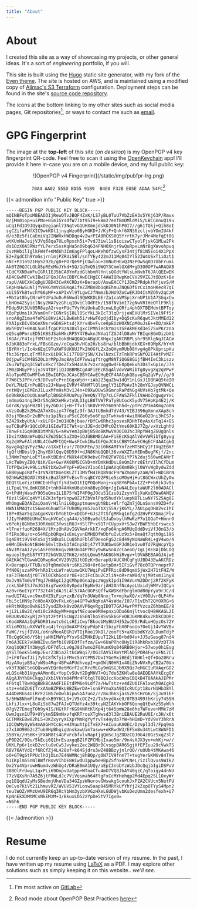 ```yaml
---
title: "About"
---
```

# About

I created this site as a way of showcasing my projects, or other general
ideas. It's a sort of _engineering_ portfolio, if you will.

This site is built using the [Hugo](https://gohugo.io) static site generator,
with my fork of the [Even theme](https://gitlab.com/bdebyl/hugo-theme-even). The
site is hosted on AWS, and is maintained using a modified copy of
[Alimac's S3 Terraform](https://github.com/alimac/terraform-s3)
configuration. Deployment steps can be found in the site's
[source code repository](https://gitlab.com/bdebyl/bdebyl-site).

The icons at the bottom linking to my other sites such as social media pages,
Git repositories[^1], or ways to contact me such as
[email](mailto:bastian@bdebyl.net).

# GPG Fingerprint

The image at the **top-left** of this site (_on desktop_) is my OpenPGP v4 key
fingerprint QR-code. Feel free to scan it using the
[OpenKeychain](https://www.openkeychain.org/) app! I'll provide it here in-case
you are on a mobile device, and my full public key:

<center>
![OpenPGP v4 Fingerprint](/static/img/pubfpr-lrg.png)

`70A4 AA02 555D BD55 9189  B4E0 F32B E05E ADAA 54FC`[^2]
</center>

{{< admonition info "Public Key" true >}}

```text
-----BEGIN PGP PUBLIC KEY BLOCK-----
mQINBFoTpoMBEADDIjRewOTvJBQF4ZxK/LS7yBL0TuU7VbZzEH3s5YKj63P/Rmvx
8/jMm0iop+uiPNo+0imIGYsdfW77bt95I9+kBm27eVf8mDMldMiS/LBCCmnuQ19u
uCq1Fd1O9JQyqxOegianl73NqtvG1UHXmnjdskDJ0N1hP0I7//g61TQkj+Qih8oI
sgCZifaFNfXIC9wkKDl1jnyqWzo0ByHGKD+J/KjF+Qnkf6XN36zcljvbYOmIU4kf
d/o3Bz5fiCaEmiVq2INWHxHWDDqo4vIwrPIA0RCKS0Q5YrrtK7yrJMr4MefqEt0G
wtKUnHaJeijVJVq68qa7ULoRpxch5i+7vdJ3iwl1sBioiswCTyolFjskG1MLw2Fk
ds1OzX0A5RWzfYLPerx5ssKqHa5n09bq634FNHOXnjr9wQuRpxLmNrBgXWvohpuq
2vzMHbilIglkFW4f+KMd6h3ImKagFPlqoLHKehOfzwCysF34tjf81N5Eoi4X1PpX
E2+ZgdCIh9YmGsjrnlmjPZRUi5Bl/snTYEy422mJ11Mq04IYlS2IW4USxT1iOzt1
nNc+PJ1n921Hy5z9ZG/g0+POrQe9PjCUwlou+2mNutHGvQJNzPOwSq0D7UbFrumi
Ak0TZ0QJCLOLG5pREeMuJYkd+SQ/1qTmQ5i9WQY3CmmlGXdM+gD3O0OP7wARAQAB
tCdCYXN0aWFuIGRlIEJ5bCA8YmFzdGlhbmRlYnlsQGdtYWlsLmNvbT6JAlQEEwEK
AD4CGwMFCwkIBwIGFQoJCAsCBBYCAwECHgECF4AWIQRwpKoCVV29VZGJtODzK+Be
rapU/AUCXHCqDgUJBD43CwAKCRDzK+BerapU/AswEACCY1JDmZPRdpkfNfjuvS/M
SKpHsHwSuNljYVHKGYmVcBGKqA1feZZMBn8bUqKEhmuZNQ6Df6zCximoHKecR7qI
xUi55YkBtwchY66pMF+xAPIxVl9TLgwCJfNmmzbJHU9ZoCwERJD4IsMZOhv2qCzM
+Mbtat8hyCNroFtUPaJu0uR6Wudl9QWKKDLBErZa1caVMSpjXrnUP1U1A7SGqxCw
LbHOm42SyiclNcy2WA7yzGhLq1DviClOdFEk/158fNVimI7zgNwVRtHeOTlF9Klj
PDdp5Ut5UV05R8apA2rvu+PUcTVyfKiUnkaD3cnwL6gORfi4phDXTBEMdntBPToy
K0pPpUms1XJVumOnFrIGNr9jI8LlOScYkL3kIcT3lqDrjjeWEHUlMrSIVe19FfSr
snoA0gZima4fePGi8KviAJLBwKeh5i/vHwF6pdjdIby+Dq5cKvR6qwtJktMMEd12
FXAIpxDIv0b6nXNsrvGDASHtsdjXYrv4bvFvce0pEUzW0XNCpM0uJsE++DD/mkEP
WxhFDV7+0K4L5unlfcpCP3zN38xlgxcIPMhieckYm1s35FAkMEXd3ei7SvPKrzna
eQ5sq0PmroED51K8SJSahMkcRP5Y47BwknJNVa1fZGJ4lD8uNrTBIqnBGmDizbX1
lKGAr/F4IojfVM7kEF2stokBHAQQAQoABgUCXHgxJgAKCRBPLshr95RlgNgJCACm
6JbK883oFrxL/FBsGGze//oCqa3h/HCo2H/bs8rw/blbBbHjdkXEX+69MpK/hY+R
lBYRVrl/Ic4x6EqC9TuXWF9UKUUJPk2hOGfLZx2oQHymRUb08Yvg4g0PkUpripHu
fkc3GrpcLqTrMlRcxUiD9CkCi7TOQPjSN/X1wlNzxCTzTnkRPaSNfO2I4AtPvMZF
0djpwFiCW4BS20LbrMPpJmo8AyIdP7wwigftrggM8NTiQGG8GijfBH4IeC3kiszv
Z6u7Wfg2qIC5WTuXkc7TDeZTxSH4oUk7vzxrVgg0wdFE0pQeExh3DsTxGpin/J7h
JM0zDHGyPFsjyJV4TDFiiQJOBBMBCgA4FiEEcKSqAlVdvVWRibTg8yvgXq2qVPwF
AloTpoMCGwMFCwkIBwIGFQoJCAsCBBYCAwECHgECF4AACgkQ8yvgXq2qVPy//g/9
F7W6C5JPPn/c9JDTvuFcP+nEGgxWjd++iAb2Z3quZbw1dQY1nLGxJ1DBRAQ5teIR
DeYL7HzE/nPu8Ets2J+NawpIVRVf4RHM7lQlimglY3iDPbAvIh28mYGJayQVNWCi
rntWQvjiEMEnJ1LuxMfm9sM3v1J4n+O9XwDUwSXGmrpRaPdhGg4UVsHb7gtMk+Qe
6o9NkK6cOUOLnaWlplBOGbRRUuPuy7WeQN/TTp7cLCFAWSZFklI9AHUZdgwqvYxC
jm4mxGz4ngJH3r5Aq5KXeMkvtyULDIgLB8TVW7PaTyBUCocK5ydV75HpKp4E2j/K
GdrdK/yqoPBZOljByZGDJcj+B+ffv1lSK0VPPhY609hhhd+/pTPcZP3m4Kmq7o8N
xVzsOuB2kZMw2A7mXOsiy47f6gIz9fr3AJtUBmkd7dV43/VIBJ396gXmnxXAp8ch
83sjYBnsDr2uBPcbz1p1NziuPScCZ66y5o6Fpp3Twhkw6+Awi8NGeO2Oni3hCS7s
5Z429xbyUtA/+xULFO+ImO1HDhjbae/rBfCw6Rhc3yosesRDHhT6yAsXzTq14+OS
ezTCBuP9r1QCcDRU1GIdwTIC7Wt+inJJE+ddCMPcOZtYms60KBJ7Zg/vxVzLghhU
78nwFs1GqK0KO3tMh8/G+aKwYem3pBWj858oBKMwVXO0I0Jhc3RpYW4gZGUgQnls
IDxiYXN0aWFuQGJkZWJ5bC5uZXQ+iQJUBBMBCAA+FiEEcKSqAlVdvVWRibTg8yvg
Xq2qVPwFAlzU8L4CGwMFCQQ+NwsFCwkIBwIGFQoJCAsCBBYCAwECHgECF4AACgkQ
8yvgXq2qVPyz9A//a1XxEleur/7OIKPEn/3zi0hKAMTYnfzeMTSHCy1F1Vq2EBXF
fgQftHDbsl9j2hyYBXlQqvQ6D59f+dJN8KhbQQDl36vxWXZTzHEDnBegFKjf/2nc
L3NWm7mphLoEYlexKtBEdnCfNXk4VDK9ebvGFhO2FW78GiYP7N2duj566wmEANrT
LHcTW8vyZB0/QiK/Eu+Gw/AK8UMSCGVD+mYDmkHdDsL8eQm1hrz8EtrVIlhCfDLm
TUfPQw1HvH9LizNEtbXw2wPYpF+W2eiVIxo6bIpWAVq6Km0Bkjl0WYvWgDydwZdd
G8B0ywp1RAf+3rVNZ0t8oeOKLZT13MVfH4IRQ8V4cF9rWZmomYyzaW/Wl+WD1BrN
9ZhWwR2BQADlVSEkzBu3lBPTvEsvTnsqBCYO2P9ie5soMOyHjHut8GCWxcUhZyAw
BEQttLoYizt0HCEnHfqtfjYd3vD1tIQPOQoMonj+xq88Y6PbAxIZZ+P+bRjk3v9o
iLTpuLYnL8mKCB6I+tnh94AHkmU6ubXn8BvpD0g+JgIwN4LEeytaWUF2l60ADACl
G+tPdHjWasdY905eQms1L1B75fWIP4P0gJOdu51Czu8iZzynYOjXuKoE0WaOANQV
f8zilS6KCq4VY16ZK3sfprVnpw0Z2fZbVolPqd5hudYkluepNBTLiwNY7525Ag0E
WhOmgwEQANZaiQamVrHilniLGQgaptmuevgUhBbi+WlrfqZm7jOLnSxnsV9ZD+fv
HWA1kMAQto156woKGhuWT5FTUh0Nyzm5JxoTbXjS59/jK6YL/7AUipqOHA2vcIhI
I8P+85aY5q2aCgoKVUrhYoEtO+xDIbF+GJs2TtSfgMRkq1nfg2d2HvPYXDmajFlv
fJIyYhH8BbUHxCNvqkVCeCcqA44/s50Bya6dlSJaDxbylhMwKzP7o1GGaT+HmnrO
v6Pohj8GN6m3J0RXmUC3fwsiRUJ+HSlTP+x91TrCUypxV+S3w2YBWF5hbErswcu5
+lFnerfuoM2684X/lMrzOhAUvIGVAmArkkT/xqFo6AnpA6MUqOddDviVfJ0nG3/b
FfIRo38u/o+o54MEpbQRqw1xEnLyvnEMHQDfWDbfuIvUz9x5+BmaQt7qth0gi196
5q4E9ti9V9kFxSsjtSNku5LCuQ5hUFbldT0exoFgS2c8d49yNUNaWR4L+gV4wo/4
e9MnIEvEoNtBmHnS0vltDxG3fACnpSDj47YT3UKbwUGPJd01e1vu0Td7RqWcpYQp
4NvIMraAI2yviASF0SEKnqvzWEUoD4PYRIy9wKwSnAZcCaeoO/1gLjKE8AjDbLDQ
myuoyl9yEb87VT3T2kGVOU2TK62/mSULQmw5FAK0GhWiRvgv+l9VABEBAAGJAjwE
GAEKACYCGwwWIQRwpKoCVV29VZGJtODzK+BerapU/AUCXHCqFgUJBD43EwAKCRDz
K+BerapU/FTUD/oDfqRme0eNri6Ki29O+Or61etpBm+5IFiGvf78c0TQPrneprR7
PfN0GjszaMP9rhRbItxLWfreUimw1KU7WqiPvEPFRic8dD9qmVSjWx2H71tFHZ/W
saF3THosAjr0T7Kl0CkhGooVrUE+Uc3FcCbu2CzliN+oR+raW8d/sjM9tvm11ny8
OxJv9STm0v9fVqJ7H8EgCi2gCMhp0Gna2pczWgykIpd1I9AVunW2DDrj2Rf2KFyK
/ckLSbFISJ7mJG1BigYweXb0y0pdafBpNv9zrjAH2AhfNcAyoLUxidjWMYvIQCyn
Az0vr6uIYpYT732t4V1dAJ9L4l57AAcUGPsQffwXWDKdFbrglmOdR0pYyo9rJC/d
nwdUITALvxc9nx0XZ9iFiq+zxB/dq7n3UWp8NnxjTx+mjkwXQ/xtV0OUvr0LP4Mv
FbL5c1HN9p7cH8oAXQOvFkLx6ja4GPTwkNqKoAY4sWde/I07/T1vEhT2QYOXRG+6
ekRthK0po8wkG157ysdZRxk8vzDAXVP6qvRgqIDOT7GAJ4wrPMfVzcaZ6hbmEE/8
+ji2Li8w2O/eXi0c2AdqyWM+mgafNEcuoe0MAepnxiODu66mjltvocQH8HKAGL2I
0RUUKv02xyRjzFYpt2FtPiSCNg2J6SENlho58SvSk6GFvOBJGKMK4kv2RbkCDQRc
cKodARAAzQqFbDR01xwtc6dLsHIiCwyfBkoobMyBUJH352wJD9/RdLoHQyzOs72Y
XlioMO3LuXXVWfEuq4jfrqiDmAXPdXpyPdpF4r1bzyFbX0FooUo70eGj14vYWVBv
FaWC/rsjfIVXL/oKnsMoxAEGh1VTIjRoo19kDl/zooFt5+aXDibdKYzDLOumTdjP
T0cQg6Cm6/YSbjjaHHIMWYpPYsvSdZRHkEUpuTI2kL1B+bd04v+JJ5zGesg87nd4
Fm6A3EEk7xUW0ZDvu5mfb10VREOfTsfza/Ew+6UaPRhcOHyIiR8hkRxb38VzDT7N
XmqlUQKflY3Wyg5/DF7dlcLv0gJ8d7wmo2F0AunK9q04GRB0Hjor+57woy0h1Esg
gYSlT6okSle0pJExrZ3B1a2ltkCWBqi7/OG3TAVSIRmYtMlADjPOR4Fw/xFNi7Cl
J+iF0foxfJij7yhC8fKfyiaFMvc5aYtPM57DxIYGeMxiBEdjTAHKl+Qf+Do20Rru
HiyAXujpB9a/yW9o4Rqr4BFwAPUdhvepI+qmGWlN0HR1x4OiZNvNVxRyCB2a70Vn
vX3T3QdCSnGQQxwmVEQr0etMGrF2uCRrcMLGy9mGSGJbRX9Qz7eHGCIuRVAqrGO2
wLQSc4b31VgyAAMmn6L+YopCvSUvY2DgMHV7+Oi7de5ZKHlw8e8AEQEAAYkEcgQY
AQgAJhYhBHCkqgJVXb1VkYm04PMr4F6tqlT8BQJccKodAhsCBQkB4TOAAkAJEPMr
4F6tqlT8wXQgBBkBCAAdFiEEtdPM6e9Ldf7a/HwTstz+v4dZU6IFAlxwqh0ACgkQ
stz+v4dZU6ITrxAAmBZPBkU8BZEwrDA+lsn8PYmuXaA9QIcRUCpt18orN1Hb38Yl
A44DeRGS4UiRrF2iBG7oOwlAipwSGA7unz/r/8uJb6SjasSZKSCHrG6/SjJu91EF
S/5HW8NhmFlFnnEnkB9Y6CLS+iV5cOCZ+2/To3vydAxe9/0TB3499thKriy745SH
LkfiJlxx+L8uXiSb87w2FAJxQTUdfz4x39tcyN2IAKYkbOF6QongQtEwXzSSyWlh
07gVZ7EmegTOh9y4IS/HGtRFrKG9XNRtKlKp4jt645pmW28e6he7WFeve+MMe7zM
UwmJqsn1UT9+UYykm5E9mNxvfqKRTrosXTgNwsd3l3BniEBAUE2RuU0I/c3H/x6t
GCTMRkEBw82hL5+DKZxyryXIXpYMmRgYyfrvTs44ydp7YW+hHImD+YdV9vY3hRrA
iQCQWMy0yWS4mA8GHYCc6c+H3VuuhtpIfvEX7+AIuauKA0EC/Dzvpl3dl/Fpq9mb
z7xIAO9B62cZTub9HpBhgigUnskawUim7asww+eKRwdW3/EF5mBu34tLwt8WAFD1
35BYn//HS6K+jFXAM8ts4GPvFcbfvlvRaptjgQmScJgZDDzCQJ0G4z0GzSxq23l7
gP0D2C/0Qu/5kEci6Q1hrEsuxgqBZlFZPCMbjIxao5mr/9n4sXJX3yn+whKj+w//
UKKLPp6+1okD2vcluGvCw5JvykeiZec2WQBrBCvsqpBAR65gjXfEPIuu29cVwkTS
R8V76AYVdQrf6RCfZj4L428of+k64Sjdru3wZ48BBzyjnlrQQ//uOUb4tMKAwa46
oO+GT9gStPPUclhOjDLn7E4NWMNcj8hBQp/g0N7IV9fnm7T+tsgYerGKM6v84TXw
h1IKplm55nNlBWfrRovVIhDE8HIwdUIppwbeHBpZSfhx6PCNeL/izIlQvus9WIk2
Ox2Yu4VprowHNum4vzWhUg4/DRaE0mA1UQy/aEpI3nbbYzWzbJDcQqjbIgiDSPvV
38BOlFrUwyL1qxPLi69OnpvUatpp+WTnaCfu4mU7VQ8JbAY40gzC/qToigy4dnNU
77zVQXsRn7A5Z6jtFRWLdJc7ViVesmah64FtgFxCcMYHehqp2Md4Epq2SL1OxyWr
pq1EQqdU2yMsSBedmjUheVDa34GZpsWNurovGWswkgScouhJxPZA2CVUcn5NutFU
OeCvo7KiVt21LhmvvRZ/WVUV51VYLosw5aap945MRYkUfYhYj2kZxpOTYyS4Mpn2
teulWQZ/WMzUvU9IR6q3RcYbHm3yzbXVGzHXeLGUDWjvbKsDezUmn2desfexh+U7
KpNnEkXDMtMCsNkEMzM+3/BkuxLO52zYpDe5tV7Igx0=
=N6h6
-----END PGP PUBLIC KEY BLOCK-----
```

{{< /admonition >}}

# Resume

I do not currently keep an up-to-date version of my resume. In the past, I have
written up my resume using [LaTeX](https://www.latex-project.org/) as a PDF. I
may explore other solutions such as simply keeping it on this website.. _we'll
see_.

[^1]: I'm most active on [GitLab](https://gitlab.com/bdebyl)
[^2]: Read mode about OpenPGP Best Practices [here](https://www.gnupg.org/gph/en/manual/c14.html)

